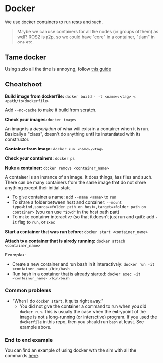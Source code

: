 # Docker
We use docker containers to run tests and such. 

> Maybe we can use containers for all the nodes (or groups of them) as well?
> ROS2 is p2p, so we could have "core" in a container, "slam" in one etc. 

## Tame docker
Using sudo all the time is annoying, follow [this guide](https://docs.docker.com/engine/install/linux-postinstall/)

## Cheatsheet
**Build image from dockerfile:** `docker build - -t <name>:<tag> < <path/to/dockerfile>`

Add `--no-cache` to make it build from scratch.

**Check your images:** `docker images`

An image is a _description_ of what will exist in a container when it is run. Basically a "class", doesn't do anything until its instantiated with its constructor.

**Container from image:** `docker run <name>/<tag>`

**Check your containers:** `docker ps`

**Nuke a container:** `docker remove <container_name>`

A container is an instance of an image. It does things, has files and such. There can be many containers from the same image that do not share anything except their initial state.

* To give container a name: add `--name <name>` to `run`
* To share a folder between host and container: `--mount type=bind,source=<folder path on host>,target=<folder path on container>` (you can use `"$pwd"` in the host path part)
* To make container interactive (so that it doesn't just run and quit): add `-it` flag to `run`, or `exec`

**Start a container that was run before:** `docker start <container_name>`

**Attach to a container that is alredy running:** `docker attach <container_name>`

Examples:
- Create a new container and run bash in it interactively: `docker run -it <container_name> /bin/bash`
- Run bash in a container that is already started: `docker exec -it <container_name> /bin/bash`

### Common problems
- "When I do `docker start`, it quits right away."
  - You did not give the container a command to run when you did `docker run`. This is usually the case when the entrypoint of the image is not a long-running (or interactive) program. If you used the `dockerfile` in this repo, then you should run `bash` at least. See example above.


### End to end example
You can find an example of using docker with the sim with all the commands [here](../simulation/README.md).
